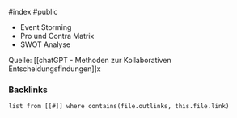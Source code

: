 #index #public

- Event Storming
- Pro und Contra Matrix
- SWOT Analyse


Quelle: [[chatGPT - Methoden zur Kollaborativen Entscheidungsfindungen]]x

### Backlinks
```dataview 
list from [[#]] where contains(file.outlinks, this.file.link)
```

